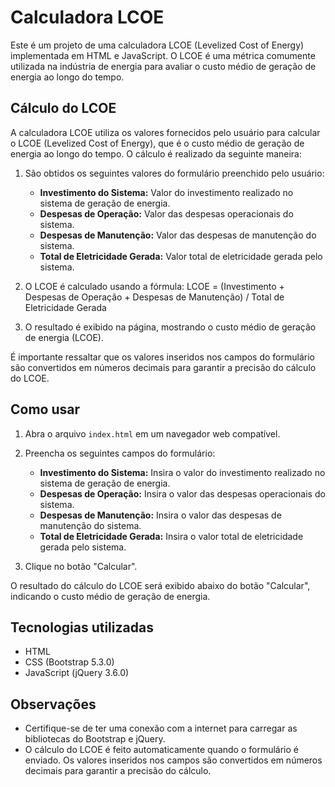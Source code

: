 # Calculadora LCOE

Este é um projeto de uma calculadora LCOE (Levelized Cost of Energy) implementada em HTML e JavaScript. O LCOE é uma métrica comumente utilizada na indústria de energia para avaliar o custo médio de geração de energia ao longo do tempo.

## Cálculo do LCOE

A calculadora LCOE utiliza os valores fornecidos pelo usuário para calcular o LCOE (Levelized Cost of Energy), que é o custo médio de geração de energia ao longo do tempo. O cálculo é realizado da seguinte maneira:

1. São obtidos os seguintes valores do formulário preenchido pelo usuário:
   - **Investimento do Sistema:** Valor do investimento realizado no sistema de geração de energia.
   - **Despesas de Operação:** Valor das despesas operacionais do sistema.
   - **Despesas de Manutenção:** Valor das despesas de manutenção do sistema.
   - **Total de Eletricidade Gerada:** Valor total de eletricidade gerada pelo sistema.

2. O LCOE é calculado usando a fórmula:
LCOE = (Investimento + Despesas de Operação + Despesas de Manutenção) / Total de Eletricidade Gerada

3. O resultado é exibido na página, mostrando o custo médio de geração de energia (LCOE).

É importante ressaltar que os valores inseridos nos campos do formulário são convertidos em números decimais para garantir a precisão do cálculo do LCOE.

## Como usar

1. Abra o arquivo `index.html` em um navegador web compatível.
2. Preencha os seguintes campos do formulário:

   - **Investimento do Sistema:** Insira o valor do investimento realizado no sistema de geração de energia.
   - **Despesas de Operação:** Insira o valor das despesas operacionais do sistema.
   - **Despesas de Manutenção:** Insira o valor das despesas de manutenção do sistema.
   - **Total de Eletricidade Gerada:** Insira o valor total de eletricidade gerada pelo sistema.

3. Clique no botão "Calcular".

O resultado do cálculo do LCOE será exibido abaixo do botão "Calcular", indicando o custo médio de geração de energia.

## Tecnologias utilizadas

- HTML
- CSS (Bootstrap 5.3.0)
- JavaScript (jQuery 3.6.0)

## Observações

- Certifique-se de ter uma conexão com a internet para carregar as bibliotecas do Bootstrap e jQuery.
- O cálculo do LCOE é feito automaticamente quando o formulário é enviado. Os valores inseridos nos campos são convertidos em números decimais para garantir a precisão do cálculo.
